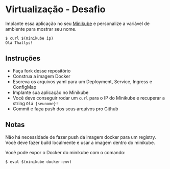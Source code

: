 # Virtualização - Desafio

Implante essa aplicação no seu [Minikube](https://github.com/kubernetes/minikube) e personalize a variável de ambiente para mostrar seu nome.

```
$ curl $(minikube ip)
Olá Thallys!
```

## Instruções
- Faça fork desse repositório
- Construa a imagem Docker
- Escreva os arquivos yaml para um Deployment, Service, Ingress e ConfigMap
- Implante sua aplicação no Minikube
- Você deve conseguir rodar um `curl` para o IP do Minikube e recuperar a string `Olá {seunome}!`
- Commit e faça push dos seus arquivos pro Github

## Notas

Não há necessidade de fazer push da imagem docker para um registry. Você deve fazer build localmente e usar a imagem dentro do minikube. 

Você pode expor o Docker do minikube com o comando:
```shell
$ eval $(minikube docker-env)
```
